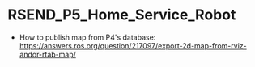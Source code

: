 # RSEND_P5_Home_Service_Robot

* How to publish map from P4's database:
https://answers.ros.org/question/217097/export-2d-map-from-rviz-andor-rtab-map/
